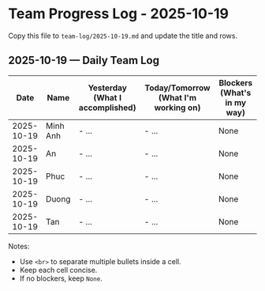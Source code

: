 # Team Progress Log - 2025-10-19

Copy this file to `team-log/2025-10-19.md` and update the title and rows.

## 2025-10-19 — Daily Team Log

| Date | Name | Yesterday (What I accomplished) | Today/Tomorrow (What I'm working on) | Blockers (What's in my way) |
|---|---|---|---|---|
| 2025-10-19 | Minh Anh | - ... | - ... | None |
| 2025-10-19 | An | - ... | - ... | None |
| 2025-10-19 | Phuc | - ... | - ... | None |
| 2025-10-19 | Duong | - ... | - ... | None |
| 2025-10-19 | Tan | - ... | - ... | None |

Notes:
- Use `<br>` to separate multiple bullets inside a cell.
- Keep each cell concise.
- If no blockers, keep `None`.